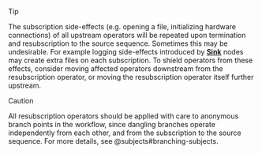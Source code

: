 > [!Tip]
> The subscription side-effects (e.g. opening a file, initializing hardware connections) of all upstream operators will be repeated upon termination and resubscription to the source sequence. Sometimes this may be undesirable. For example logging side-effects introduced by [**Sink**](xref:operators#sink) nodes may create extra files on each subscription. To shield operators from these effects, consider moving affected operators downstream from the resubscription operator, or moving the resubscription operator itself further upstream.

> [!Caution]
> All resubscription operators should be applied with care to anonymous branch points in the workflow, since dangling branches operate independently from each other, and from the subscription to the source sequence. For more details, see @subjects#branching-subjects.